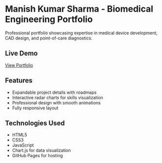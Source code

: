 # Manish Kumar Sharma - Biomedical Engineering Portfolio

Professional portfolio showcasing expertise in medical device development, CAD design, and point-of-care diagnostics.

## Live Demo
[View Portfolio](https://yourusername.github.io/manish-portfolio-level10/)

## Features
- Expandable project details with roadmaps
- Interactive radar charts for skills visualization
- Professional design with smooth animations
- Fully responsive layout

## Technologies Used
- HTML5
- CSS3
- JavaScript
- Chart.js for data visualization
- GitHub Pages for hosting